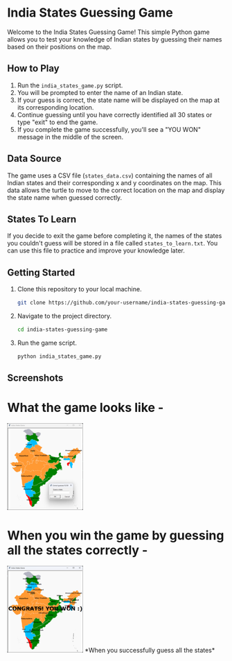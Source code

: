 # India States Guessing Game

Welcome to the India States Guessing Game! This simple Python game allows you to test your knowledge of Indian states by guessing their names based on their positions on the map.

## How to Play

1. Run the `india_states_game.py` script.
2. You will be prompted to enter the name of an Indian state.
3. If your guess is correct, the state name will be displayed on the map at its corresponding location.
4. Continue guessing until you have correctly identified all 30 states or type "exit" to end the game.
5. If you complete the game successfully, you'll see a "YOU WON" message in the middle of the screen.

## Data Source

The game uses a CSV file (`states_data.csv`) containing the names of all Indian states and their corresponding x and y coordinates on the map. This data allows the turtle to move to the correct location on the map and display the state name when guessed correctly.

## States To Learn

If you decide to exit the game before completing it, the names of the states you couldn't guess will be stored in a file called `states_to_learn.txt`. You can use this file to practice and improve your knowledge later.

## Getting Started

1. Clone this repository to your local machine.

    ```bash
    git clone https://github.com/your-username/india-states-guessing-game.git
    ```

2. Navigate to the project directory.

    ```bash
    cd india-states-guessing-game
    ```

3. Run the game script.

    ```bash
    python india_states_game.py
    ```

## Screenshots

<h1>What the game looks like -</h1>
<img src="sample.png" alt="A sample look at the game" height=200>

<h1>When you win the game by guessing all the states correctly -</h1>
<img src="game_won.png" alt="YOU WON message when you guess all the states" height=200>
*When you successfully guess all the states*

